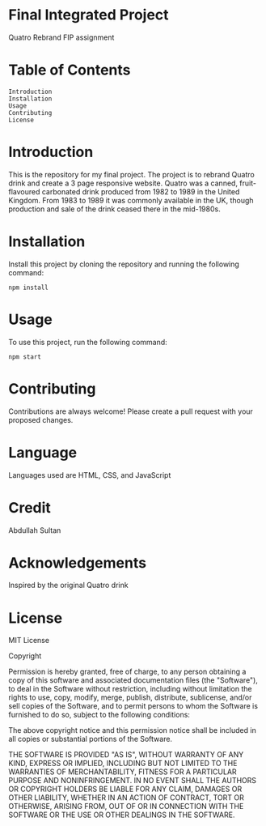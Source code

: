 # Final Integrated Project

Quatro Rebrand FIP assignment 


# Table of Contents
    Introduction
    Installation
    Usage
    Contributing
    License
    
    
# Introduction

This is the repository for my final project. The project is to rebrand Quatro drink and create a 3 page responsive website. Quatro was a canned, fruit-flavoured carbonated drink produced from 1982 to 1989 in the United Kingdom. From 1983 to 1989 it was commonly available in the UK, though production and sale of the drink ceased there in the mid-1980s.


# Installation

Install this project by cloning the repository and running the following command:

    npm install


# Usage

To use this project, run the following command:

    npm start
    
    
# Contributing

Contributions are always welcome! Please create a pull request with your proposed changes.


# Language 

Languages used are HTML, CSS, and JavaScript


# Credit

Abdullah Sultan


# Acknowledgements

Inspired by the original Quatro drink 


# License

MIT License

Copyright

Permission is hereby granted, free of charge, to any person obtaining a copy of this software and associated documentation files (the "Software"), to deal in the Software without restriction, including without limitation the rights to use, copy, modify, merge, publish, distribute, sublicense, and/or sell copies of the Software, and to permit persons to whom the Software is furnished to do so, subject to the following conditions:

The above copyright notice and this permission notice shall be included in all copies or substantial portions of the Software.

THE SOFTWARE IS PROVIDED "AS IS", WITHOUT WARRANTY OF ANY KIND, EXPRESS OR IMPLIED, INCLUDING BUT NOT LIMITED TO THE WARRANTIES OF MERCHANTABILITY, FITNESS FOR A PARTICULAR PURPOSE AND NONINFRINGEMENT. IN NO EVENT SHALL THE AUTHORS OR COPYRIGHT HOLDERS BE LIABLE FOR ANY CLAIM, DAMAGES OR OTHER LIABILITY, WHETHER IN AN ACTION OF CONTRACT, TORT OR OTHERWISE, ARISING FROM, OUT OF OR IN CONNECTION WITH THE SOFTWARE OR THE USE OR OTHER DEALINGS IN THE SOFTWARE.
